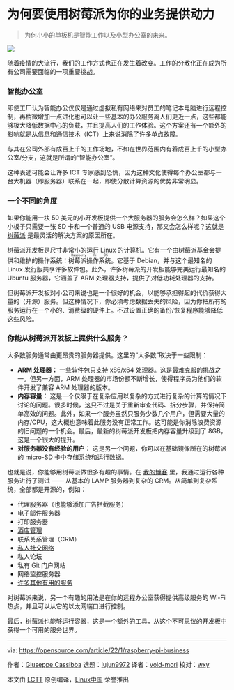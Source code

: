 [#]: subject: "Why use a Raspberry Pi to power your business"
[#]: via: "https://opensource.com/article/22/1/raspberry-pi-business"
[#]: author: "Giuseppe Cassibba https://opensource.com/users/peppe8o"
[#]: collector: "lujun9972"
[#]: translator: "void-mori"
[#]: reviewer: "wxy"
[#]: publisher: "wxy"
[#]: url: "https://linux.cn/article-14829-1.html"

为何要使用树莓派为你的业务提供动力
======

> 为何小小的单板机是智能工作以及小型办公室的未来。

![](https://img.linux.net.cn/data/attachment/album/202207/15/152016pcjh4heez4q0oof6.jpg)

随着疫情的大流行，我们的工作方式也正在发生着改变。工作的分散化正在成为所有公司需要面临的一项重要挑战。

### 智能办公室

即使工厂认为智能办公仅仅是通过虚拟私有网络来对员工的笔记本电脑进行远程控制，再稍微增加一点进化也可以让一些基本的办公服务离人们更近一点，这些都能够极大降低数据中心的负载，并且提高人们的工作体验。这个方案还有一个额外的影响就是从信息和通信技术（ICT）上来说消除了许多单点故障。

与其在公司外部有成百上千的工作场地，不如在世界范围内有着成百上千的小型办公室/分支，这就是所谓的“智能办公室”。

这种表述可能会让许多 ICT 专家感到恐慌，因为这种文化使得每个办公室都与一台大机器（即服务器）联系在一起，即使分散计算资源的优势非常明显。

### 一个不同的角度

如果你能用一块 50 美元的小开发板提供一个大服务器的服务会怎么样？如果这个小板子只需要一张 SD 卡和一个普通的 USB 电源支持，那又会怎么样呢？这就是 [树莓派][2] 是最灵活的解决方案的原因所在。

树莓派开发板是尺寸非常小的运行 Linux 的计算机。它有一个由树莓派基金会提供和维护的操作系统：<ruby>树莓派操作系统<rt>Raspberry Pi OS</rt></ruby>。它基于 Debian，并与这个最知名的 Linux 发行版共享许多软件包。此外，许多树莓派的开发板能够完美运行最知名的 Ubuntu 服务器，它涵盖了 ARM 处理器支持，提供了对低功耗处理器的支持。

但树莓派开发板对小公司来说也是一个很好的机会，以能够承担得起的代价获得大量的（开源）服务。但这种情况下，你必须考虑数据丢失的风险，因为你把所有的服务运行在一个小的、消费级的硬件上。不过设置正确的备份/恢复程序能够降低这些风险。

### 你能从树莓派开发板上提供什么服务？

大多数服务通常由更昂贵的服务器提供。这里的“大多数”取决于一些限制：

  * **ARM 处理器：** 一些软件包只支持 x86/x64 处理器。这是最难克服的挑战之一。但另一方面，ARM 处理器的市场份额不断增长，使得程序员为他们的软件开发了兼容 ARM 处理器的版本。
  * **内存容量：** 这是一个仅限于在复杂应用以复杂的方式进行复杂的计算的情况下讨论的问题。很多时候，这只不过是关于重新审查代码、拆分步骤，并保持简单高效的问题。此外，如果一个服务虽然只服务少数几个用户，但需要大量的内存/CPU，这大概也意味着此服务没有正常工作。这可能是你消除浪费资源的旧问题的一个机会。最后，最新的树莓派开发板把内存容量升级到了 8GB，这是一个很大的提升。
  * **对服务器没有经验的用户：** 这是另一个问题，你可以在基础镜像所在的树莓派的 micro-SD 卡中存储系统和运行数据。

也就是说，你能够用树莓派做很多有趣的事情。在 [我的博客][4] 里，我通过运行各种服务进行了测试 —— 从基本的 LAMP 服务器到复杂的 CRM。从简单到复杂系统，全部都是开源的，例如：

  * 代理服务器（也能够添加广告拦截服务）
  * 电子邮件服务器
  * 打印服务器
  * [酒店管理][5]
  * 联系关系管理（CRM）
  * [私人社交网络][6]
  * 私人论坛
  * 私有 Git 门户网站
  * 网络监控服务器
  * [许多其他有用的服务][7]

对树莓派来说，另一个有趣的用法是在你的远程办公室获得提供高级服务的 Wi-Fi 热点，并且可以从它的以太网端口进行控制。 

最后，[树莓派也能够运行容器][8]，这是一个额外的工具，从这个不可思议的开发板中获得一个可用的服务世界。

--------------------------------------------------------------------------------

via: https://opensource.com/article/22/1/raspberry-pi-business

作者：[Giuseppe Cassibba][a]
选题：[lujun9972][b]
译者：[void-mori](https://github.com/void-mori)
校对：[wxy](https://github.com/wxy)

本文由 [LCTT](https://github.com/LCTT/TranslateProject) 原创编译，[Linux中国](https://linux.cn/) 荣誉推出

[a]: https://opensource.com/users/peppe8o
[b]: https://github.com/lujun9972
[1]: https://opensource.com/sites/default/files/styles/image-full-size/public/lead-images/BIZ_WorkInPublic_4618517_1110_CS_A.png?itok=RwVrWArk "A chair in a field."
[2]: https://opensource.com/resources/raspberry-pi
[3]: https://enterprisersproject.com/article/2020/11/raspberry-pi-7-enterprise-it-uses
[4]: https://peppe8o.com
[5]: https://opensource.com/article/20/4/qloapps-raspberry-pi
[6]: https://opensource.com/article/20/3/raspberry-pi-open-source-social
[7]: https://peppe8o.com/category/raspberrypi/
[8]: https://opensource.com/article/20/8/kubernetes-raspberry-pi
